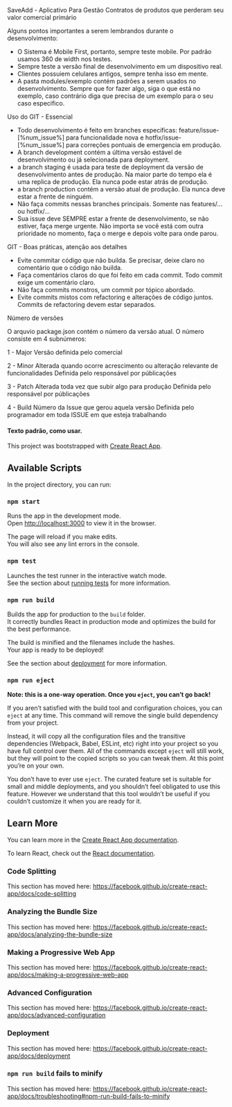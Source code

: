 SaveAdd - Aplicativo Para Gestão Contratos de produtos que perderam seu valor comercial primário

Alguns pontos importantes a serem lembrandos durante o desenvolvimento:

- O Sistema é Mobile First, portanto, sempre teste mobile. Por padrão usamos 360 de width nos testes.
- Sempre teste a versão final de desenvolvimento em um dispositivo real.
- Clientes possuiem celulares antigos, sempre tenha isso em mente.
- A pasta modules/exemplo contém padrões a serem usados no desenvolvimento. Sempre que for fazer algo, siga o que está no exemplo, caso contrário diga que precisa de um exemplo para o seu caso especifico.

Uso do GIT - Essencial

- Todo desenvolvimento é feito em branches especificas: feature/issue-[%num_issue%] para funcionalidade nova e hotfix/issue-[%num_issue%] para correções pontuais de emergencia em produção.
- A branch development contém a última versão estável de desenvolvimento ou já selecionada para deployment. 
- a branch staging é usada para teste de deployment da versão de desenvolvimento antes de produção. Na maior parte do tempo ela é uma replica de produção. Ela nunca pode estar atrás de produção.
- a branch production contém a versão atual de produção. Ela nunca deve estar a frente de ninguém.
- Não faça commits nessas branches principais. Somente nas features/... ou hotfix/...
- Sua issue deve SEMPRE estar a frente de desenvolvimento, se não estiver, faça merge urgente. Não importa se você está com outra prioridade no momento, faça o merge e depois volte para onde parou.

GIT - Boas práticas, atenção aos detalhes

- Evite commitar código que não builda. Se precisar, deixe claro no comentário que o código não builda.
- Faça comentários claros do que foi feito em cada commit. Todo commit exige um comentário claro.
- Não faça commits monstros, um commit por tópico abordado.
- Evite commits mistos com refactoring e alterações de código juntos. Commits de refactoring devem estar separados.

Número de versões

O arquvio package.json contém o número da versão atual.
O número consiste em 4 subnúmeros:

1 - Major
Versão definida pelo comercial

2 - Minor
Alterada quando ocorre acrescimento ou alteração relevante de funcionalidades
Definida pelo responsável por públicações

3 - Patch
Alterada toda vez que subir algo para produção
Definida pelo responsável por públicações

4 - Build
Número da Issue que gerou aquela versão
Definida pelo programador em toda ISSUE em que esteja trabalhando

#### Texto padrão, como usar.

This project was bootstrapped with [Create React App](https://github.com/facebook/create-react-app).

## Available Scripts

In the project directory, you can run:

### `npm start`

Runs the app in the development mode.<br>
Open [http://localhost:3000](http://localhost:3000) to view it in the browser.

The page will reload if you make edits.<br>
You will also see any lint errors in the console.

### `npm test`

Launches the test runner in the interactive watch mode.<br>
See the section about [running tests](https://facebook.github.io/create-react-app/docs/running-tests) for more information.

### `npm run build`

Builds the app for production to the `build` folder.<br>
It correctly bundles React in production mode and optimizes the build for the best performance.

The build is minified and the filenames include the hashes.<br>
Your app is ready to be deployed!

See the section about [deployment](https://facebook.github.io/create-react-app/docs/deployment) for more information.

### `npm run eject`

**Note: this is a one-way operation. Once you `eject`, you can’t go back!**

If you aren’t satisfied with the build tool and configuration choices, you can `eject` at any time. This command will remove the single build dependency from your project.

Instead, it will copy all the configuration files and the transitive dependencies (Webpack, Babel, ESLint, etc) right into your project so you have full control over them. All of the commands except `eject` will still work, but they will point to the copied scripts so you can tweak them. At this point you’re on your own.

You don’t have to ever use `eject`. The curated feature set is suitable for small and middle deployments, and you shouldn’t feel obligated to use this feature. However we understand that this tool wouldn’t be useful if you couldn’t customize it when you are ready for it.

## Learn More

You can learn more in the [Create React App documentation](https://facebook.github.io/create-react-app/docs/getting-started).

To learn React, check out the [React documentation](https://reactjs.org/).

### Code Splitting

This section has moved here: https://facebook.github.io/create-react-app/docs/code-splitting

### Analyzing the Bundle Size

This section has moved here: https://facebook.github.io/create-react-app/docs/analyzing-the-bundle-size

### Making a Progressive Web App

This section has moved here: https://facebook.github.io/create-react-app/docs/making-a-progressive-web-app

### Advanced Configuration

This section has moved here: https://facebook.github.io/create-react-app/docs/advanced-configuration

### Deployment

This section has moved here: https://facebook.github.io/create-react-app/docs/deployment

### `npm run build` fails to minify

This section has moved here: https://facebook.github.io/create-react-app/docs/troubleshooting#npm-run-build-fails-to-minify
